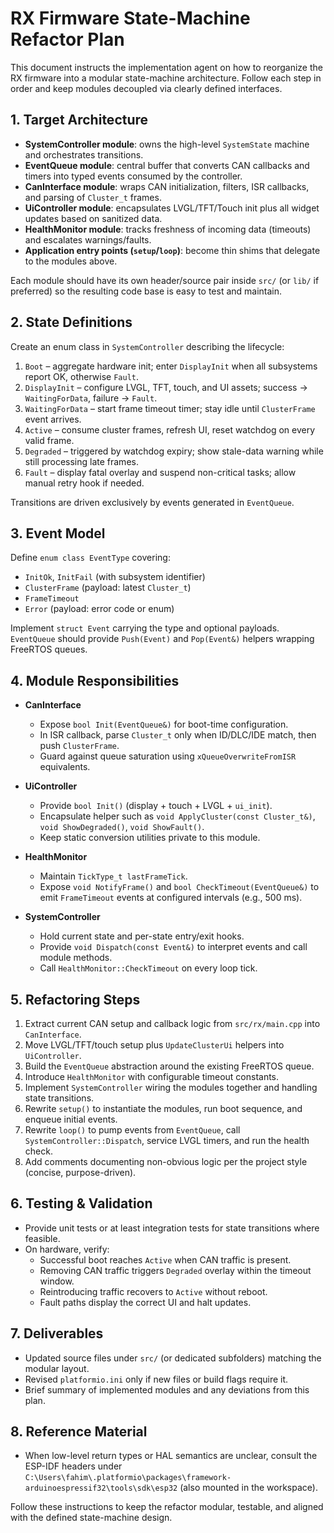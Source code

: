 # RX Firmware State-Machine Refactor Plan

This document instructs the implementation agent on how to reorganize the RX firmware into a modular state-machine architecture. Follow each step in order and keep modules decoupled via clearly defined interfaces.

## 1. Target Architecture
- **SystemController module**: owns the high-level `SystemState` machine and orchestrates transitions.
- **EventQueue module**: central buffer that converts CAN callbacks and timers into typed events consumed by the controller.
- **CanInterface module**: wraps CAN initialization, filters, ISR callbacks, and parsing of `Cluster_t` frames.
- **UiController module**: encapsulates LVGL/TFT/Touch init plus all widget updates based on sanitized data.
- **HealthMonitor module**: tracks freshness of incoming data (timeouts) and escalates warnings/faults.
- **Application entry points (`setup`/`loop`)**: become thin shims that delegate to the modules above.

Each module should have its own header/source pair inside `src/` (or `lib/` if preferred) so the resulting code base is easy to test and maintain.

## 2. State Definitions
Create an enum class in `SystemController` describing the lifecycle:
1. `Boot` – aggregate hardware init; enter `DisplayInit` when all subsystems report OK, otherwise `Fault`.
2. `DisplayInit` – configure LVGL, TFT, touch, and UI assets; success → `WaitingForData`, failure → `Fault`.
3. `WaitingForData` – start frame timeout timer; stay idle until `ClusterFrame` event arrives.
4. `Active` – consume cluster frames, refresh UI, reset watchdog on every valid frame.
5. `Degraded` – triggered by watchdog expiry; show stale-data warning while still processing late frames.
6. `Fault` – display fatal overlay and suspend non-critical tasks; allow manual retry hook if needed.

Transitions are driven exclusively by events generated in `EventQueue`.

## 3. Event Model
Define `enum class EventType` covering:
- `InitOk`, `InitFail` (with subsystem identifier)
- `ClusterFrame` (payload: latest `Cluster_t`)
- `FrameTimeout`
- `Error` (payload: error code or enum)

Implement `struct Event` carrying the type and optional payloads. `EventQueue` should provide `Push(Event)` and `Pop(Event&)` helpers wrapping FreeRTOS queues.

## 4. Module Responsibilities
- **CanInterface**
  - Expose `bool Init(EventQueue&)` for boot-time configuration.
  - In ISR callback, parse `Cluster_t` only when ID/DLC/IDE match, then push `ClusterFrame`.
  - Guard against queue saturation using `xQueueOverwriteFromISR` equivalents.

- **UiController**
  - Provide `bool Init()` (display + touch + LVGL + `ui_init`).
  - Encapsulate helper such as `void ApplyCluster(const Cluster_t&)`, `void ShowDegraded()`, `void ShowFault()`.
  - Keep static conversion utilities private to this module.

- **HealthMonitor**
  - Maintain `TickType_t lastFrameTick`.
  - Expose `void NotifyFrame()` and `bool CheckTimeout(EventQueue&)` to emit `FrameTimeout` events at configured intervals (e.g., 500 ms).

- **SystemController**
  - Hold current state and per-state entry/exit hooks.
  - Provide `void Dispatch(const Event&)` to interpret events and call module methods.
  - Call `HealthMonitor::CheckTimeout` on every loop tick.

## 5. Refactoring Steps
1. Extract current CAN setup and callback logic from `src/rx/main.cpp` into `CanInterface`.
2. Move LVGL/TFT/touch setup plus `UpdateClusterUi` helpers into `UiController`.
3. Build the `EventQueue` abstraction around the existing FreeRTOS queue.
4. Introduce `HealthMonitor` with configurable timeout constants.
5. Implement `SystemController` wiring the modules together and handling state transitions.
6. Rewrite `setup()` to instantiate the modules, run boot sequence, and enqueue initial events.
7. Rewrite `loop()` to pump events from `EventQueue`, call `SystemController::Dispatch`, service LVGL timers, and run the health check.
8. Add comments documenting non-obvious logic per the project style (concise, purpose-driven).

## 6. Testing & Validation
- Provide unit tests or at least integration tests for state transitions where feasible.
- On hardware, verify:
  - Successful boot reaches `Active` when CAN traffic is present.
  - Removing CAN traffic triggers `Degraded` overlay within the timeout window.
  - Reintroducing traffic recovers to `Active` without reboot.
  - Fault paths display the correct UI and halt updates.

## 7. Deliverables
- Updated source files under `src/` (or dedicated subfolders) matching the modular layout.
- Revised `platformio.ini` only if new files or build flags require it.
- Brief summary of implemented modules and any deviations from this plan.

## 8. Reference Material
- When low-level return types or HAL semantics are unclear, consult the ESP-IDF headers under `C:\Users\fahim\.platformio\packages\framework-arduinoespressif32\tools\sdk\esp32` (also mounted in the workspace).

Follow these instructions to keep the refactor modular, testable, and aligned with the defined state-machine design.
